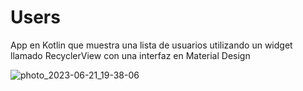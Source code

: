 # Users
App en Kotlin que muestra una lista de usuarios utilizando un widget llamado RecyclerView con una interfaz en Material Design

![photo_2023-06-21_19-38-06](https://github.com/JoseJonatan/Users/assets/55114191/e550c335-5592-4bed-aa20-91fccb79fb47)

